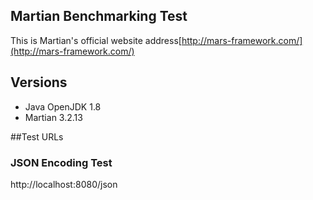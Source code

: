 ## Martian Benchmarking Test

This is Martian's official website address[http://mars-framework.com/](http://mars-framework.com/)

## Versions

- Java OpenJDK 1.8
- Martian 3.2.13

##Test URLs
### JSON Encoding Test
http://localhost:8080/json